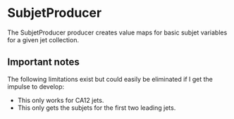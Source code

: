 # SubjetProducer
The SubjetProducer producer creates value maps for basic subjet variables for a given jet collection.

## Important notes
The following limitations exist but could easily be eliminated if I get the impulse to develop:

* This only works for CA12 jets.
* This only gets the subjets for the first two leading jets.
